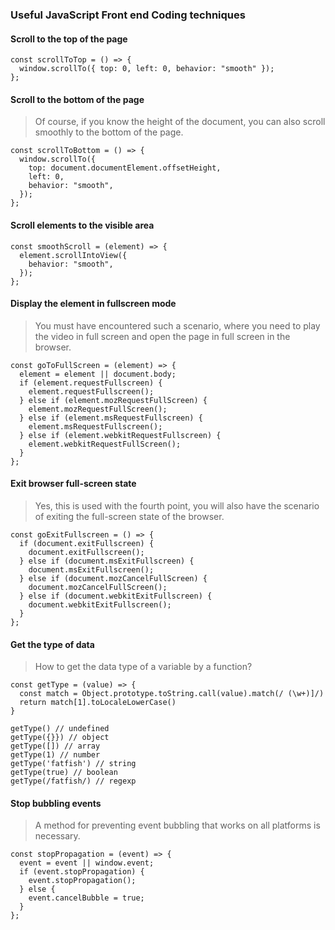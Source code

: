 
### Useful JavaScript Front end Coding techniques ###


#### Scroll to the top of the page ####

```
const scrollToTop = () => {
  window.scrollTo({ top: 0, left: 0, behavior: "smooth" });
};
```
#### Scroll to the bottom of the page ####
> Of course, if you know the height of the document, you can also scroll smoothly to the bottom of the page.

```
const scrollToBottom = () => {
  window.scrollTo({
    top: document.documentElement.offsetHeight,
    left: 0,
    behavior: "smooth",
  });
};
```

#### Scroll elements to the visible area ####
```
const smoothScroll = (element) => {
  element.scrollIntoView({
    behavior: "smooth",
  });
};
```

#### Display the element in fullscreen mode ####
> You must have encountered such a scenario, where you need to play the video in full screen and open the page in full screen in the browser.

```
const goToFullScreen = (element) => {
  element = element || document.body;
  if (element.requestFullscreen) {
    element.requestFullscreen();
  } else if (element.mozRequestFullScreen) {
    element.mozRequestFullScreen();
  } else if (element.msRequestFullscreen) {
    element.msRequestFullscreen();
  } else if (element.webkitRequestFullscreen) {
    element.webkitRequestFullScreen();
  }
};
```
#### Exit browser full-screen state ####
>Yes, this is used with the fourth point, you will also have the scenario of exiting the full-screen state of the browser.
```
const goExitFullscreen = () => {
  if (document.exitFullscreen) {
    document.exitFullscreen();
  } else if (document.msExitFullscreen) {
    document.msExitFullscreen();
  } else if (document.mozCancelFullScreen) {
    document.mozCancelFullScreen();
  } else if (document.webkitExitFullscreen) {
    document.webkitExitFullscreen();
  }
};
```

#### Get the type of data ####
> How to get the data type of a variable by a function?
```
const getType = (value) => {
  const match = Object.prototype.toString.call(value).match(/ (\w+)]/)
  return match[1].toLocaleLowerCase()
}

getType() // undefined
getType({}}) // object
getType([]) // array
getType(1) // number
getType('fatfish') // string
getType(true) // boolean
getType(/fatfish/) // regexp
```

#### Stop bubbling events ####
> A method for preventing event bubbling that works on all platforms is necessary.
```
const stopPropagation = (event) => {
  event = event || window.event;
  if (event.stopPropagation) {
    event.stopPropagation();
  } else {
    event.cancelBubble = true;
  }
};
```




